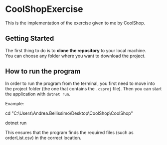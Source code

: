 # CoolShopExercise

This is the implementation of the exercise given to me by CoolShop.


## Getting Started

The first thing to do is to **clone the repository** to your local machine.  
You can choose any folder where you want to download the project.


## How to run the program

In order to run the program from the terminal, you first need to move into the project folder (the one that contains the `.csproj` file). Then you can start the application with `dotnet run`.

Example:

cd "C:\Users\Andrea.Bellissimo\Desktop\CoolShop\CoolShop"

dotnet run

This ensures that the program finds the required files (such as orderList.csv) in the correct location.
